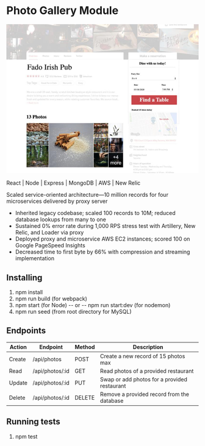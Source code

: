 # **Photo Gallery Module**

![Photo Gallery Module](photo-gallery.jpeg)

React | Node | Express | MongoDB | AWS | New Relic


Scaled service-oriented architecture—10 million records for four microservices delivered by proxy server
- Inherited legacy codebase; scaled 100 records to 10M; reduced database lookups from many to one
- Sustained 0% error rate during 1,000 RPS stress test with Artillery, New Relic, and Loader via proxy
- Deployed proxy and microservice AWS EC2 instances; scored 100 on Google PageSpeed Insights
- Decreased time to first byte by 66% with compression and streaming implementation

## Installing
1. npm install
2. npm run build (for webpack)
3. npm start (for Node) -- or -- npm run start:dev (for nodemon)
4. npm run seed (from root directory for MySQL)


## Endpoints

| Action | Endpoint         | Method | Description                                      |
|--------|------------------|--------|--------------------------------------------------|
| Create | /api/photos      | POST   | Create a new record of 15 photos max             |
| Read   | /api/photos/:id  | GET    | Read photos of a provided restaurant             |
| Update | /api/photos/:id  | PUT    | Swap or add photos for a provided restaurant     |
| Delete | /api/photos/:id  | DELETE | Remove a provided record from the database       |


## Running tests
1. npm test